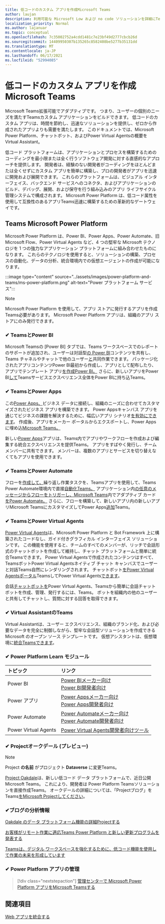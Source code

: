```yaml
---
title: 低コードのカスタム アプリを作成Microsoft Teams
author: laujan
description: 利用可能な Microsoft Low および no code ソリューションを詳細にTeams
localization_priority: Normal
ms.author: lajanuar
ms.topic: conceptual
ms.openlocfilehash: 7c35002752a4cdd1481c7e23bf49d2777cbcb26d
ms.sourcegitcommit: 14409950307b135265c8582408be5277b35131dd
ms.translationtype: MT
ms.contentlocale: ja-JP
ms.lasthandoff: 06/17/2021
ms.locfileid: "52994085"
---
```

# <a name="create-low-code-custom-apps-for-microsoft-teams"></a>低コードのカスタム アプリを作成Microsoft Teams

Microsoft Teams拡張可能でアダプティブです。 つまり、ユーザーの個別のニーズを満たすTeamsカスタム アプリケーションをビルドできます。 低コードのカスタム アプリは、時間を節約し、迅速なソリューションを提供し、ゼロから作成されたアプリよりも需要を満たします。 このドキュメントでは、Microsoft Power Platform、チャットボット、およびPower Virtual Agentsの概要をVirtual Assistant。

低コード プラットフォームは、アプリケーションとプロセスを構築するためのコーディングを最小限または全く行うソフトウェア開発に対する直感的なアプローチを提供します。 開発者は、経験のない開発者がコーディングをほとんどまたは全くせずにカスタム アプリを簡単に構築し、プロの開発者がアプリを迅速に開発および展開できます。 これらのプラットフォームは、ビジュアル インターフェイス、バックエンド サービスへのコネクタ、およびアプリケーションのビルド、デバッグ、展開、および保守を行う組み込みのアプリ ライフサイクル管理システムで構成されます。 Microsoft Power Platform は、低コード属性を使用して互換性のあるアプリTeams迅速に構築するための革新的なゲートウェイです。

## <a name="teams-and-microsoft-power-platform"></a>Teams Microsoft Power Platform

Microsoft Power Platform は、Power BI、Power Apps、Power Automate、旧 Microsoft Flow、Power Virtual Agents など、4 つの堅牢な Microsoft テクノロジを 1 つの強力なアプリケーション プラットフォームに組み合わせたものになります。 これらのテクノロジを使用すると、ソリューションの構築、プロセスの自動化、データの分析、統合環境内での仮想エージェントの作成が可能になります。

:::image type="content" source="../assets/images/power-platform-and-teams/ms-power-platform.png" alt-text="Power プラットフォーム サービス":::

> [!NOTE]
> Microsoft Power Platform を使用して、アプリ ストアに発行するアプリを作成Teams必要があります。 Microsoft Power Platform アプリは、組織のアプリ ストアにのみ発行できます。

### <a name="-teams-and-power-bi"></a>✔ TeamsとPower BI

Microsoft Teams[](https://powerbi.microsoft.com/blog/announcing-new-power-bi-tab-for-microsoft-teams/)の [Power BI] タブでは、Teams ワークスペースでのレポートのサポートが追加され、ユーザーは対話型[の Power BI](/power-bi/collaborate-share/service-embed-report-microsoft-teams)コンテンツを共有し、Teams チャネルやチャットで他のユーザー[と](/power-bi/collaborate-share/service-collaborate-microsoft-teams)共同作業できます。 パッケージ化されたアプリ[](/power-bi/collaborate-share/service-create-distribute-apps)コンテンツPower BI最初から作成し、アプリとして配布したり、アプリでテンプレート アプリ[を作成Power BI。](/power-bi/connect-data/service-template-apps-create) さらに、新しいアプリをPower BI[して](https://go.microsoft.com/fwlink/?linkid=2143643)Teamsサービスエクスペリエンス全体をPower BIに持ち込Teams。

### <a name="-teams-and-power-apps"></a>✔ TeamsとPower Apps

この[Power Apps、](/powerapps/powerapps-overview)ビジネス データに接続し、組織のニーズに合わせてカスタマイズされたビジネス アプリを構築できます。  Power Appsキャンバス アプリを通じてビジネスの課題を解決するために、幅広いアプリ シナリオ[を有効にできます](/powerapps/maker/#canvas-apps)。 作成後、アプリをメーカー ポータルからエクスポートし、Power Appsに埋め込[Microsoft Teams。](/power-platform/admin/embed-app-teams)

新しい[Power Apps](https://go.microsoft.com/fwlink/?linkid=2143374)アプリは、Teams内でアプリやワークフローを作成および編集する統合エクスペリエンスを提供Teams。 アプリをすばやく発行し、チーム メンバーに共有できます。 メンバーは、複数のアプリとサービスを切り替えなくてもアプリを使用できます。

### <a name="-teams-and-power-automate"></a>✔ TeamsとPower Automate

フローを[作成して、](https://flow.microsoft.com/connectors/shared_teams/microsoft-teams/)繰り返し作業タスクを、Teamsアプリを使用して、Teams Power Automate環境内で直接[自動化Teams。](/power-automate/flows-teams) アプリケーション内[の任意のメッセージからフローをトリガーし、Microsoft Teams](/power-automate/trigger-flow-teams-message)内でアダプティブ カード[をPower Automate。](/power-automate/create-adaptive-cards) さらに、フローを構築して、新しいアプリ内の新しいアプリMicrosoft TeamsにカスタマイズしてPower Apps[追加](https://go.microsoft.com/fwlink/?linkid=2143539)Teams。

### <a name="-teams-and-power-virtual-agents"></a>✔ TeamsとPower Virtual Agents

[Power Virtual Agents](/power-virtual-agents/fundamentals-what-is-power-virtual-agents)は、Microsoft Power Platform と Bot Framework 上に構築されたコードなし、ガイド付きグラフィカル インターフェイス ソリューションです。 この機能を使用すると、チームのすべてのメンバーが、リッチで会話形式のチャットボットを作成して維持し、チャット プラットフォームと簡単に統合Teamsできます。 Power Virtual Agentsで作成されたコンテンツはすべて、TeamsボットPower Virtual Agentsネイティブ チャット キャンバスでユーザーと対話Teams自然にレンダリングされます。 チャットボット[をPower Virtual Agentsポータル](/power-virtual-agents/publication-add-bot-to-microsoft-teams)TeamsしてPower Virtual Agents[できます](https://powervirtualagents.microsoft.com)。

会話[チャットボットを](https://aka.ms/pva-teams-docs)Power Virtual Agents、Teamsから簡単に会話チャットボットを作成、管理、発行するには、Teams。 ボットを組織内の他のユーザーと共有してチャットし、質問に対する回答を取得できます。

### <a name="-virtual-assistant-for-teams"></a>✔ Virtual AssistantのTeams

Virtual Assistantは、ユーザー エクスペリエンス、組織のブランド化、および必要なデータを完全に制御しながら、堅牢な会話型ソリューションを作成できる Microsoft のオープン ソース テンプレートです。 仮想アシスタントは、仮想環境に[統合Teamsできます](https://microsoft.github.io/botframework-solutions/clients-and-channels/tutorials/enable-teams/1-intro)。 

### <a name="-power-platform-learn-modules"></a>✔ Power Platform Learn モジュール

|  トピック  |  リンク  |
|:---------|:----------------------|
|Power BI|[Power BIメーカー向け](/learn/browse/?expanded=power-platform&products=power-bi&roles=maker)</br>[Power BI開発者向け](/learn/browse/?expanded=power-platform&products=power-bi&roles=developer)|
|Power アプリ|[Power Appsメーカー向け](/learn/browse/?products=power-apps&roles=maker)</br>[Power Apps開発者向け](/learn/browse/?products=power-apps)|
|Power Automate|[Power Automateメーカー向け](/learn/browse/?expanded=power-platform&products=power-automate&roles=maker)</br>[Power Automate開発者向け](/learn/browse/?expanded=power-platform&products=power-automate&roles=developer)|
|Power Virtual Agents|[Power Virtual Agents開発者向けツール](/learn/browse/?products=power-virtual-agents&expanded=power-platform&roles=maker)|

### <a name="-project-oakdale-preview"></a>✔ Projectオークデール (プレビュー)

> [!NOTE]
> Project **の名前** がプロジェクト **Dataverse** に変更Teams。

[Project Oakdale](https://techcommunity.microsoft.com/t5/microsoft-teams-blog/teams-is-shaping-the-future-of-work-with-low-code-features-to/ba-p/1507180
)は、新しい低コード データ プラットフォームで、近日公開Microsoft Teams。 これにより、開発者は Power Platform Teamsソリューションを直接作成Teams。 オークデールの詳細については、「Projectブログ」をTeams[をMicrosoft Projectしてください](https://powerapps.microsoft.com/blog/introducing-project-oakdale-a-new-low-code-data-platform-for-microsoft-teams)。

### <a name="-microsoft-blog-insights"></a>✔ブログの分析情報

[Oakdale のデータ プラットフォーム機能の詳細Projectする](https://powerapps.microsoft.com/blog/a-closer-look-at-data-platform-capabilities-in-project-oakdale/)

[お客様がリモート作業に適応Teams Power Platform と新しい更新プログラムを発表する](https://cloudblogs.microsoft.com/powerplatform/2020/05/19/announcing-power-platform-and-teams-updates-to-help-customers-adapt-to-remote-work/)

[Teamsは、デジタル ワークスペースを強化するために、低コード機能を使用して作業の未来を形成しています](https://techcommunity.microsoft.com/t5/microsoft-teams-blog/teams-is-shaping-the-future-of-work-with-low-code-features-to/ba-p/1507180)

### <a name="-managing-power-platform-apps"></a>✔ Power Platform アプリの管理

> [!div class="nextstepaction"]
> [管理センターで Microsoft Power Platform アプリをMicrosoft Teamsする](/microsoftteams/manage-power-platform-apps)

## <a name="see-also"></a>関連項目

[Web アプリを統合する](~/samples/integrate-web-apps-overview.md)
